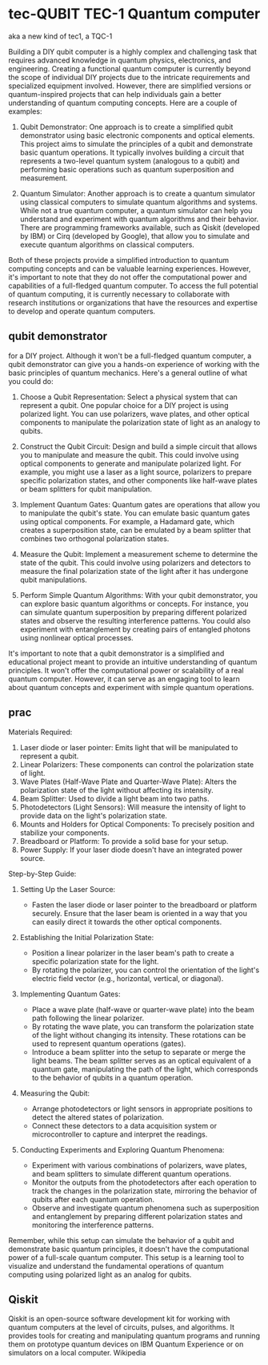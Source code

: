 # tec-QUBIT    TEC-1 Quantum computer

aka a new kind of tec1, a TQC-1


Building a DIY qubit computer is a highly complex and challenging task that requires advanced knowledge in quantum physics, electronics, and engineering. Creating a functional quantum computer is currently beyond the scope of individual DIY projects due to the intricate requirements and specialized equipment involved. However, there are simplified versions or quantum-inspired projects that can help individuals gain a better understanding of quantum computing concepts. Here are a couple of examples:

1. Qubit Demonstrator:
One approach is to create a simplified qubit demonstrator using basic electronic components and optical elements. This project aims to simulate the principles of a qubit and demonstrate basic quantum operations. It typically involves building a circuit that represents a two-level quantum system (analogous to a qubit) and performing basic operations such as quantum superposition and measurement.

2. Quantum Simulator:
Another approach is to create a quantum simulator using classical computers to simulate quantum algorithms and systems. While not a true quantum computer, a quantum simulator can help you understand and experiment with quantum algorithms and their behavior. There are programming frameworks available, such as Qiskit (developed by IBM) or Cirq (developed by Google), that allow you to simulate and execute quantum algorithms on classical computers.

Both of these projects provide a simplified introduction to quantum computing concepts and can be valuable learning experiences. However, it's important to note that they do not offer the computational power and capabilities of a full-fledged quantum computer. To access the full potential of quantum computing, it is currently necessary to collaborate with research institutions or organizations that have the resources and expertise to develop and operate quantum computers.

## qubit demonstrator 
for a DIY project. Although it won't be a full-fledged quantum computer, a qubit demonstrator can give you a hands-on experience of working with the basic principles of quantum mechanics. Here's a general outline of what you could do:

1. Choose a Qubit Representation: Select a physical system that can represent a qubit. One popular choice for a DIY project is using polarized light. You can use polarizers, wave plates, and other optical components to manipulate the polarization state of light as an analogy to qubits.

2. Construct the Qubit Circuit: Design and build a simple circuit that allows you to manipulate and measure the qubit. This could involve using optical components to generate and manipulate polarized light. For example, you might use a laser as a light source, polarizers to prepare specific polarization states, and other components like half-wave plates or beam splitters for qubit manipulation.

3. Implement Quantum Gates: Quantum gates are operations that allow you to manipulate the qubit's state. You can emulate basic quantum gates using optical components. For example, a Hadamard gate, which creates a superposition state, can be emulated by a beam splitter that combines two orthogonal polarization states.

4. Measure the Qubit: Implement a measurement scheme to determine the state of the qubit. This could involve using polarizers and detectors to measure the final polarization state of the light after it has undergone qubit manipulations.

5. Perform Simple Quantum Algorithms: With your qubit demonstrator, you can explore basic quantum algorithms or concepts. For instance, you can simulate quantum superposition by preparing different polarized states and observe the resulting interference patterns. You could also experiment with entanglement by creating pairs of entangled photons using nonlinear optical processes.

It's important to note that a qubit demonstrator is a simplified and educational project meant to provide an intuitive understanding of quantum principles. It won't offer the computational power or scalability of a real quantum computer. However, it can serve as an engaging tool to learn about quantum concepts and experiment with simple quantum operations.


## prac

Materials Required:
1. Laser diode or laser pointer: Emits light that will be manipulated to represent a qubit.
2. Linear Polarizers: These components can control the polarization state of light.
3. Wave Plates (Half-Wave Plate and Quarter-Wave Plate): Alters the polarization state of the light without affecting its intensity.
4. Beam Splitter: Used to divide a light beam into two paths.
5. Photodetectors (Light Sensors): Will measure the intensity of light to provide data on the light's polarization state.
6. Mounts and Holders for Optical Components: To precisely position and stabilize your components.
7. Breadboard or Platform: To provide a solid base for your setup.
8. Power Supply: If your laser diode doesn't have an integrated power source.

Step-by-Step Guide:

1. Setting Up the Laser Source:
   - Fasten the laser diode or laser pointer to the breadboard or platform securely. Ensure that the laser beam is oriented in a way that you can easily direct it towards the other optical components.

2. Establishing the Initial Polarization State:
   - Position a linear polarizer in the laser beam's path to create a specific polarization state for the light.
   - By rotating the polarizer, you can control the orientation of the light's electric field vector (e.g., horizontal, vertical, or diagonal).

3. Implementing Quantum Gates:
   - Place a wave plate (half-wave or quarter-wave plate) into the beam path following the linear polarizer.
   - By rotating the wave plate, you can transform the polarization state of the light without changing its intensity. These rotations can be used to represent quantum operations (gates).
   - Introduce a beam splitter into the setup to separate or merge the light beams. The beam splitter serves as an optical equivalent of a quantum gate, manipulating the path of the light, which corresponds to the behavior of qubits in a quantum operation.

4. Measuring the Qubit:
   - Arrange photodetectors or light sensors in appropriate positions to detect the altered states of polarization.
   - Connect these detectors to a data acquisition system or microcontroller to capture and interpret the readings.

5. Conducting Experiments and Exploring Quantum Phenomena:
   - Experiment with various combinations of polarizers, wave plates, and beam splitters to simulate different quantum operations.
   - Monitor the outputs from the photodetectors after each operation to track the changes in the polarization state, mirroring the behavior of qubits after each quantum operation.
   - Observe and investigate quantum phenomena such as superposition and entanglement by preparing different polarization states and monitoring the interference patterns.

Remember, while this setup can simulate the behavior of a qubit and demonstrate basic quantum principles, it doesn't have the computational power of a full-scale quantum computer. This setup is a learning tool to visualize and understand the fundamental operations of quantum computing using polarized light as an analog for qubits.

## Qiskit
Qiskit is an open-source software development kit for working with quantum computers at the level of circuits, pulses, and algorithms. It provides tools for creating and manipulating quantum programs and running them on prototype quantum devices on IBM Quantum Experience or on simulators on a local computer. Wikipedia



